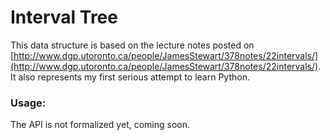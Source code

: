 Interval Tree
=============

This data structure is based on the lecture notes posted on
[http://www.dgp.utoronto.ca/people/JamesStewart/378notes/22intervals/](http://www.dgp.utoronto.ca/people/JamesStewart/378notes/22intervals/).
It also represents my first serious attempt to learn Python.

### Usage:

The API is not formalized yet, coming soon.
